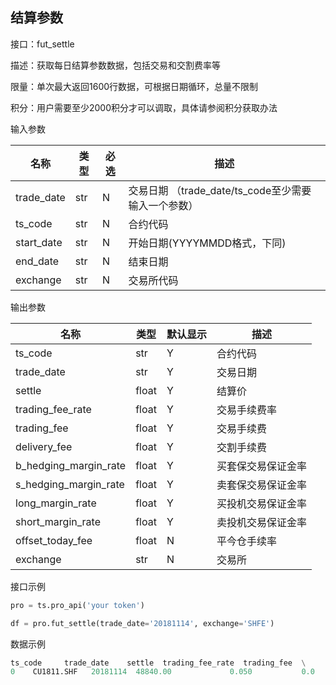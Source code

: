 ## 结算参数

接口：fut_settle

描述：获取每日结算参数数据，包括交易和交割费率等

限量：单次最大返回1600行数据，可根据日期循环，总量不限制

积分：用户需要至少2000积分才可以调取，具体请参阅积分获取办法 

输入参数

| 名称 | 类型 | 必选 | 描述 |
| --- | --- | --- | --- |
| trade_date | str | N | 交易日期 （trade_date/ts_code至少需要输入一个参数） |
| ts_code | str | N | 合约代码 |
| start_date | str | N | 开始日期(YYYYMMDD格式，下同) |
| end_date | str | N | 结束日期 |
| exchange | str | N | 交易所代码 |

输出参数

| 名称 | 类型 | 默认显示 | 描述 |
| --- | --- | --- | --- |
| ts_code | str | Y | 合约代码 |
| trade_date | str | Y | 交易日期 |
| settle | float | Y | 结算价 |
| trading_fee_rate | float | Y | 交易手续费率 |
| trading_fee | float | Y | 交易手续费 |
| delivery_fee | float | Y | 交割手续费 |
| b_hedging_margin_rate | float | Y | 买套保交易保证金率 |
| s_hedging_margin_rate | float | Y | 卖套保交易保证金率 |
| long_margin_rate | float | Y | 买投机交易保证金率 |
| short_margin_rate | float | Y | 卖投机交易保证金率 |
| offset_today_fee | float | N | 平今仓手续率 |
| exchange | str | N | 交易所 |

接口示例

```python
pro = ts.pro_api('your token')

df = pro.fut_settle(trade_date='20181114', exchange='SHFE')
```

数据示例

```python
ts_code     trade_date    settle  trading_fee_rate  trading_fee  \
0    CU1811.SHF   20181114  48840.00             0.050           0.0   
```